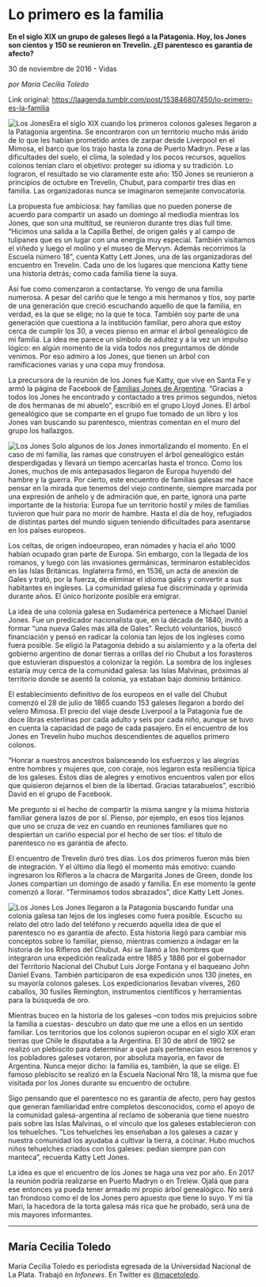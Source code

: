 # Lo primero es la familia

**En el siglo XIX un grupo de galeses llegó a la Patagonia. Hoy, los Jones son cientos y 150 se reunieron en Trevelin. ¿El parentesco es garantía de afecto?**

30 de noviembre de 2016 - Vidas

_por María Cecilia Toledo_

Link original: https://laagenda.tumblr.com/post/153846807450/lo-primero-es-la-familia

![Los Jones](https://64.media.tumblr.com/9d9aa1e40df1603ba6142242a57dadc5/tumblr_inline_pk0l4aMCRP1t6q87u_500.jpg)Era el siglo XIX cuando los primeros colonos galeses llegaron a la Patagonia argentina. Se encontraron con un territorio mucho más árido de lo que les habían prometido antes de zarpar desde Liverpool en el Mimosa, el barco que los trajo hasta la zona de Puerto Madryn. Pese a las dificultades del suelo, el clima, la soledad y los pocos recursos, aquellos colonos tenían claro el objetivo: proteger su idioma y su tradición. Lo lograron, el resultado se vio claramente este año: 150 Jones se reunieron a principios de octubre en Trevelin, Chubut, para compartir tres días en familia. Las organizadoras nunca se imaginaron semejante convocatoria.

La propuesta fue ambiciosa: hay familias que no pueden ponerse de acuerdo para compartir un asado un domingo al mediodía mientras los Jones, que son una multitud, se reunieron durante tres días full time. “Hicimos una salida a la Capilla Bethel, de origen galés y al campo de tulipanes que es un lugar con una energía muy especial. También visitamos el viñedo y luego el molino y el museo de Mervyn. Además recorrimos la Escuela número 18”, cuenta Katty Lett Jones, una de las organizadoras del encuentro en Trevelin. Cada uno de los lugares que menciona Katty tiene una historia detrás; como cada familia tiene la suya.

Así fue como comenzaron a contactarse. Yo vengo de una familia numerosa. A pesar del cariño que le tengo a mis hermanos y tíos, soy parte de una generación que creció escuchando aquello de que la familia, en verdad, es la que se elige; no la que te toca. También soy parte de una generación que cuestiona a la institución familiar, pero ahora que estoy cerca de cumplir los 30, a veces pienso en armar el árbol genealógico de mi familia. La idea me parece un símbolo de adultez y a la vez un impulso lógico: en algún momento de la vida todos nos preguntamos de dónde venimos. Por eso admiro a los Jones, que tienen un árbol con ramificaciones varias y una copa muy frondosa.

La precursora de la reunión de los Jones fue Katty, que vive en Santa Fe y armó la página de Facebook de [Familias Jones de Argentina](https://t.umblr.com/redirect?z=https%3A%2F%2Fwww.facebook.com%2Fgroups%2Flosjones%2F&t=OGIwOGIzZWE5MDkxNWM3ZTZmMjA1MmJjMGNiOTU5YTg5YjZjZWY4MSx1blNBeDB5TA%3D%3D&b=t%3AXDz46txpppLgDp7rJlWQpw&p=https%3A%2F%2Flaagenda.tumblr.com%2Fpost%2F153846807450%2Flo-primero-es-la-familia&m=1&ts=1705438576). “Gracias a todos los Jones he encontrado y contactado a tres primos segundos, nietos de dos hermanas de mi abuelo”, escribió en el grupo Lloyd Jones. El árbol genealógico que se comparte en el grupo fue tomado de un libro y los Jones van buscando su parentesco, mientras comentan en el muro del grupo los hallazgos.

![Los Jones](https://64.media.tumblr.com/b8360345214415d4795f7a5726367403/tumblr_inline_pk0l4b69Mt1t6q87u_500.jpg) Solo algunos de los Jones inmortalizando el momento. En el caso de mi familia, las ramas que construyen el árbol genealógico están desperdigadas y llevará un tiempo acercarlas hasta el tronco. Como los Jones, muchos de mis antepasados llegaron de Europa huyendo del hambre y la guerra. Por cierto, este encuentro de familias galesas me hace pensar en la mirada que tenemos del viejo continente, siempre marcada por una expresión de anhelo y de admiración que, en parte, ignora una parte importante de la historia: Europa fue un territorio hostil y miles de familias tuvieron que huir para no morir de hambre. Hasta el día de hoy, refugiados de distintas partes del mundo siguen teniendo dificultades para asentarse en los países europeos.

Los celtas, de origen indoeuropeo, eran nómades y hacia el año 1000 habían ocupado gran parte de Europa. Sin embargo, con la llegada de los romanos, y luego con las invasiones germánicas, terminaron establecidos en las Islas Británicas. Inglaterra firmó, en 1536, un acta de anexión de Gales y trató, por la fuerza, de eliminar el idioma galés y convertir a sus habitantes en ingleses. La comunidad galesa fue discriminada y oprimida durante años. El único horizonte posible era emigrar.

La idea de una colonia galesa en Sudamérica pertenece a Michael Daniel Jones. Fue un predicador nacionalista que, en la década de 1840, invitó a formar “una nueva Gales más allá de Gales”. Reclutó voluntarios, buscó financiación y pensó en radicar la colonia tan lejos de los ingleses como fuera posible. Se eligió la Patagonia debido a su aislamiento y a la oferta del gobierno argentino de donar tierras a orillas del río Chubut a los forasteros que estuvieran dispuestos a colonizar la región. La sombra de los ingleses estaría muy cerca de la comunidad galesa: las Islas Malvinas, próximas al territorio donde se asentó la colonia, ya estaban bajo dominio británico. 

El establecimiento definitivo de los europeos en el valle del Chubut comenzó el 28 de julio de 1865 cuando 153 galeses llegaron a bordo del velero Mimosa. El precio del viaje desde Liverpool a la Patagonia fue de doce libras esterlinas por cada adulto y seis por cada niño, aunque se tuvo en cuenta la capacidad de pago de cada pasajero. En el encuentro de los Jones en Trevelin hubo muchos descendientes de aquellos primero colonos.

“Honrar a nuestros ancestros balanceando los esfuerzos y las alegrías entre hombres y mujeres que, con coraje, nos legaron esta resiliencia típica de los galeses. Estos días de alegres y emotivos encuentros valen por ellos que quisieron dejarnos el bien de la libertad. Gracias tatarabuelos”, escribió David en el grupo de Facebook.

Me pregunto si el hecho de compartir la misma sangre y la misma historia familiar genera lazos de por sí. Pienso, por ejemplo, en esos tíos lejanos que uno se cruza de vez en cuando en reuniones familiares que no despiertan un cariño especial por el hecho de ser tíos: el título de parentesco no es garantía de afecto.

El encuentro de Trevelin duró tres días. Los dos primeros fueron más bien de integración. Y el último día llegó el momento más emotivo: cuando ingresaron los Rifleros a la chacra de Margarita Jones de Green, donde los Jones compartían un domingo de asado y familia. En ese momento la gente comenzó a llorar. “Terminamos todos abrazados”, dice Katty Lett Jones.

![Los Jones](https://64.media.tumblr.com/9d9aa1e40df1603ba6142242a57dadc5/tumblr_inline_pk0l4aMCRP1t6q87u_500.jpg) Los Jones llegaron a la Patagonia buscando fundar una colonia galesa tan lejos de los ingleses como fuera posible. Escucho su relato del otro lado del teléfono y recuerdo aquella idea de que el parentesco no es garantía de afecto. Esta historia llegó para cambiar mis conceptos sobre lo familiar, pienso, mientras comienzo a indagar en la historia de los Rifleros del Chubut. Así se llamó a los hombres que integraron una expedición realizada entre 1885 y 1886 por el gobernador del Territorio Nacional del Chubut Luis Jorge Fontana y el baqueano John Daniel Evans. También participaron de esa expedición unos 130 jinetes, en su mayoría colonos galeses. Los expedicionarios llevaban víveres, 260 caballos, 30 fusiles Remington, instrumentos científicos y herramientas para la búsqueda de oro.

Mientras buceo en la historia de los galeses –con todos mis prejuicios sobre la familia a cuestas- descubro un dato que me une a ellos en un sentido familiar. Los territorios que los colonos supieron ocupar en el siglo XIX eran tierras que Chile le disputaba a la Argentina. El 30 de abril de 1902 se realizó un plebiscito para determinar a qué país pertenecían esos terrenos y los pobladores galeses votaron, por absoluta mayoría, en favor de Argentina. Nunca mejor dicho: la familia es, también, la que se elige. El famoso plebiscito se realizó en la Escuela Nacional Nro 18, la misma que fue visitada por los Jones durante su encuentro de octubre. 

Sigo pensando que el parentesco no es garantía de afecto, pero hay gestos que generan familiaridad entre completos desconocidos, como el apoyo de la comunidad galesa-argentina al reclamo de soberanía que tiene nuestro país sobre las Islas Malvinas, o el vínculo que los galeses establecieron con los tehuelches. "Los tehuelches les enseñaban a los galeses a cazar y nuestra comunidad los ayudaba a cultivar la tierra, a cocinar. Hubo muchos niños tehuelches criados con los galeses: pedían siempre pan con manteca”, recuerda Katty Lett Jones. 

La idea es que el encuentro de los Jones se haga una vez por año. En 2017 la reunión podría realizarse en Puerto Madryn o en Trelew. Ojalá que para ese entonces ya pueda tener armado mi propio árbol genealógico. No será tan frondoso como el de los Jones pero apuesto que tiene lo suyo. Y mi tía Mari, la hacedora de la torta galesa más rica que he probado, será una de mis mayores informantes.

  




---

 María Cecilia Toledo
---------------------

 María Cecilia Toledo es periodista egresada de la Universidad Nacional de La Plata. Trabajó en *Infonews*. En Twitter es [@macetoledo](https://twitter.com/macetoledo). 


